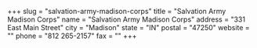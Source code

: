 +++
slug = "salvation-army-madison-corps"
title = "Salvation Army Madison Corps"
name = "Salvation Army Madison Corps"
address = "331 East Main Street"
city = "Madison"
state = "IN"
postal = "47250"
website = ""
phone = "812 265-2157"
fax = ""
+++
